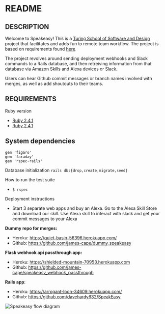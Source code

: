 # README

## DESCRIPTION
Welcome to Speakeasy! This is a [Turing School of Software and Design](https://turing.io/) project that facilitates and adds fun to remote team workflow. The project is based on requirements found [here](https://backend.turing.io/module3/projects/terrificus).

The project revolves around sending deployment webhooks and Slack commands to a Rails database, and then retreiving information from that database via Amazon Skills and Alexa devices or Slack.

Users can hear Github commit messages or branch names involved with merges, as well as add shoutouts to their teams.


## REQUIREMENTS
Ruby version
* [Ruby 2.4.1](https://www.ruby-lang.org/en/downloads/)
* [Ruby 2.4.1](https://rubygems.org/gems/rails/versions/5.2.3)
  
## System dependencies
```
gem 'figaro'
gem 'faraday'
gem 'rspec-rails'
```
  
Database initialization
`rails db:{drop,create,migrate,seed}`
  
How to run the test suite
* `$ rspec`
  
Deployment instructions
* Start 3 separate web apps and buy an Alexa. Go to the Alexa Skill Store and download our skill. Use Alexa skill to interact with slack and get your commit messages to your Alexa
  
**Dummy repo for merges:**
* Heroku: https://quiet-basin-56396.herokuapp.com/
* Github: https://github.com/james-cape/dummy_speakeasy

**Flask webhook api passthrough app:**
* Heroku: https://shielded-mountain-70953.herokuapp.com
* Github: https://github.com/james-cape/speakeasy_webhook_passthrough

**Rails app:**
* Heroku: https://arrogant-loon-34609.herokuapp.com/
* Github: https://github.com/davehardy632/SpeakEasy

![Speakeasy flow diagram](https://arrogant-loon-34609.herokuapp.com/assets/welcome/flow.png)
